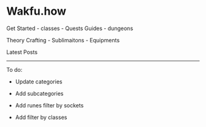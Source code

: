 # Wakfu.how

Get Started
    - classes
    - Quests
Guides
    - dungeons

Theory Crafting
    - Sublimaitons
    - Equipments

Latest Posts

---
To do:

- Update categories

- Add subcategories

- Add runes filter by sockets

- Add filter by classes
